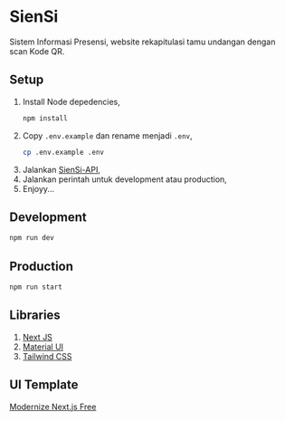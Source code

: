 # SienSi
Sistem Informasi Presensi, website rekapitulasi tamu undangan dengan scan Kode QR.

## Setup
1. Install Node depedencies,
   ```sh
   npm install
   ```
2. Copy `.env.example` dan rename menjadi `.env`,
   ```sh
   cp .env.example .env
   ```
3. Jalankan [SienSi-API](https://github.com/zavierferodova/SienSi-API),
4. Jalankan perintah untuk development atau production,
5. Enjoyy...


## Development
```sh
npm run dev
```

## Production
```sh
npm run start
```

## Libraries
1. [Next JS](https://nextjs.org/)
2. [Material UI](https://mui.com/)
3. [Tailwind CSS](https://tailwindcss.com/)

## UI Template
[Modernize Next.js Free](https://mui.com/store/items/modernize-next-js-free-admin-template/)
